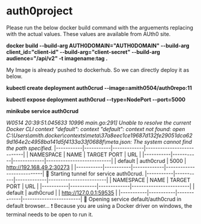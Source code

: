 # auth0project

Please run the below docker build command with the arguements replacing with the actual values. These values are available from AUth0 site.

**docker build --build-arg AUTH0DOMAIN="AUTH0DOMAIN" --build-arg client_id="client-id" --build-arg="client-secret" --build-arg audience="<URL>/api/v2" -t imagename:tag .**

My Image is already pushed to dockerhub. So we can directly deploy it as below.

**kubectl create deployment auth0crud --image=amith0504/auth0repo:11**

**kubectl expose deployment auth0crud --type=NodePort --port=5000**
 
 **minikube service auth0crud** 
 
_W0514 20:39:51.045633   10996 main.go:291] Unable to resolve the current Docker CLI context "default": context "default": context not found: open C:\Users\amith\.docker\contexts\meta\37a8eec1ce19687d132fe29051dca629d164e2c4958ba141d5f4133a33f0688f\meta.json: The system cannot find the path specified._
|-----------|-----------|-------------|---------------------------|
| NAMESPACE |   NAME    | TARGET PORT |            URL            |
|-----------|-----------|-------------|---------------------------|
| default   | auth0crud |        5000 | http://192.168.49.2:30273 |
|-----------|-----------|-------------|---------------------------|
🏃  Starting tunnel for service auth0crud.
|-----------|-----------|-------------|------------------------|
| NAMESPACE |   NAME    | TARGET PORT |          URL           |
|-----------|-----------|-------------|------------------------|
| default   | auth0crud |             | http://127.0.0.1:59535 |
|-----------|-----------|-------------|------------------------|
🎉  Opening service default/auth0crud in default browser...
❗  Because you are using a Docker driver on windows, the terminal needs to be open to run it.

 
